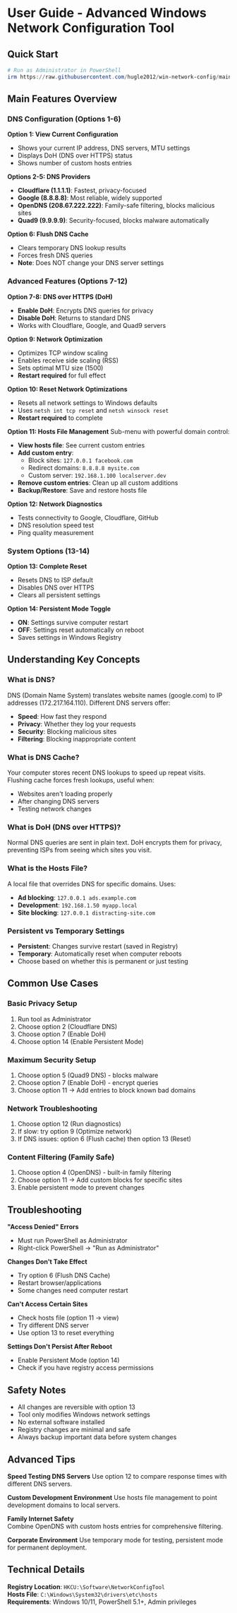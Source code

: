 # User Guide - Advanced Windows Network Configuration Tool

## Quick Start

```powershell
# Run as Administrator in PowerShell
irm https://raw.githubusercontent.com/hugle2012/win-network-config/main/install.ps1 | iex
```

## Main Features Overview

### DNS Configuration (Options 1-6)

**Option 1: View Current Configuration**
- Shows your current IP address, DNS servers, MTU settings
- Displays DoH (DNS over HTTPS) status
- Shows number of custom hosts entries

**Options 2-5: DNS Providers**
- **Cloudflare (1.1.1.1)**: Fastest, privacy-focused
- **Google (8.8.8.8)**: Most reliable, widely supported
- **OpenDNS (208.67.222.222)**: Family-safe filtering, blocks malicious sites
- **Quad9 (9.9.9.9)**: Security-focused, blocks malware automatically

**Option 6: Flush DNS Cache**
- Clears temporary DNS lookup results
- Forces fresh DNS queries
- **Note**: Does NOT change your DNS server settings

### Advanced Features (Options 7-12)

**Option 7-8: DNS over HTTPS (DoH)**
- **Enable DoH**: Encrypts DNS queries for privacy
- **Disable DoH**: Returns to standard DNS
- Works with Cloudflare, Google, and Quad9 servers

**Option 9: Network Optimization**
- Optimizes TCP window scaling
- Enables receive side scaling (RSS)
- Sets optimal MTU size (1500)
- **Restart required** for full effect

**Option 10: Reset Network Optimizations**
- Resets all network settings to Windows defaults
- Uses `netsh int tcp reset` and `netsh winsock reset`
- **Restart required** to complete

**Option 11: Hosts File Management**
Sub-menu with powerful domain control:

- **View hosts file**: See current custom entries
- **Add custom entry**: 
  - Block sites: `127.0.0.1 facebook.com`
  - Redirect domains: `8.8.8.8 mysite.com`
  - Custom server: `192.168.1.100 localserver.dev`
- **Remove custom entries**: Clean up all custom additions
- **Backup/Restore**: Save and restore hosts file

**Option 12: Network Diagnostics**
- Tests connectivity to Google, Cloudflare, GitHub
- DNS resolution speed test
- Ping quality measurement

### System Options (13-14)

**Option 13: Complete Reset**
- Resets DNS to ISP default
- Disables DNS over HTTPS
- Clears all persistent settings

**Option 14: Persistent Mode Toggle**
- **ON**: Settings survive computer restart
- **OFF**: Settings reset automatically on reboot
- Saves settings in Windows Registry

## Understanding Key Concepts

### What is DNS?
DNS (Domain Name System) translates website names (google.com) to IP addresses (172.217.164.110). Different DNS servers offer:
- **Speed**: How fast they respond
- **Privacy**: Whether they log your requests
- **Security**: Blocking malicious sites
- **Filtering**: Blocking inappropriate content

### What is DNS Cache?
Your computer stores recent DNS lookups to speed up repeat visits. Flushing cache forces fresh lookups, useful when:
- Websites aren't loading properly
- After changing DNS servers
- Testing network changes

### What is DoH (DNS over HTTPS)?
Normal DNS queries are sent in plain text. DoH encrypts them for privacy, preventing ISPs from seeing which sites you visit.

### What is the Hosts File?
A local file that overrides DNS for specific domains. Uses:
- **Ad blocking**: `127.0.0.1 ads.example.com`
- **Development**: `192.168.1.50 myapp.local`  
- **Site blocking**: `127.0.0.1 distracting-site.com`

### Persistent vs Temporary Settings
- **Persistent**: Changes survive restart (saved in Registry)
- **Temporary**: Automatically reset when computer reboots
- Choose based on whether this is permanent or just testing

## Common Use Cases

### Basic Privacy Setup
1. Run tool as Administrator
2. Choose option 2 (Cloudflare DNS)
3. Choose option 7 (Enable DoH)
4. Choose option 14 (Enable Persistent Mode)

### Maximum Security Setup  
1. Choose option 5 (Quad9 DNS) - blocks malware
2. Choose option 7 (Enable DoH) - encrypt queries
3. Choose option 11 → Add entries to block known bad domains

### Network Troubleshooting
1. Choose option 12 (Run diagnostics)
2. If slow: try option 9 (Optimize network)
3. If DNS issues: option 6 (Flush cache) then option 13 (Reset)

### Content Filtering (Family Safe)
1. Choose option 4 (OpenDNS) - built-in family filtering
2. Choose option 11 → Add custom blocks for specific sites
3. Enable persistent mode to prevent changes

## Troubleshooting

**"Access Denied" Errors**
- Must run PowerShell as Administrator
- Right-click PowerShell → "Run as Administrator"

**Changes Don't Take Effect**
- Try option 6 (Flush DNS Cache)
- Restart browser/applications
- Some changes need computer restart

**Can't Access Certain Sites**
- Check hosts file (option 11 → view)
- Try different DNS server
- Use option 13 to reset everything

**Settings Don't Persist After Reboot**
- Enable Persistent Mode (option 14)
- Check if you have registry access permissions

## Safety Notes

- All changes are reversible with option 13
- Tool only modifies Windows network settings
- No external software installed
- Registry changes are minimal and safe
- Always backup important data before system changes

## Advanced Tips

**Speed Testing DNS Servers**
Use option 12 to compare response times with different DNS servers.

**Custom Development Environment**
Use hosts file management to point development domains to local servers.

**Family Internet Safety**  
Combine OpenDNS with custom hosts entries for comprehensive filtering.

**Corporate Environment**
Use temporary mode for testing, persistent mode for permanent deployment.

## Technical Details

**Registry Location**: `HKCU:\Software\NetworkConfigTool`  
**Hosts File**: `C:\Windows\System32\drivers\etc\hosts`  
**Requirements**: Windows 10/11, PowerShell 5.1+, Admin privileges